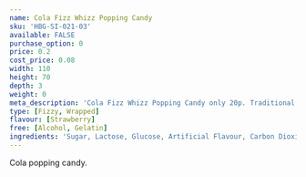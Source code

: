 ```yaml
---
name: Cola Fizz Whizz Popping Candy
sku: 'HBG-SI-021-03'
available: FALSE
purchase_option: 0
price: 0.2
cost_price: 0.08
width: 110
height: 70
depth: 3
weight: 0
meta_description: 'Cola Fizz Whizz Popping Candy only 20p. Traditional sweets and more at Humbugs Confectionery Store. Specialists in satisfying your sweet tooth!'
type: [Fizzy, Wrapped]
flavour: [Strawberry]
free: [Alcohol, Gelatin]
ingredients: 'Sugar, Lactose, Glucose, Artificial Flavour, Carbon Dioxide E-290'
---
```

Cola popping candy.